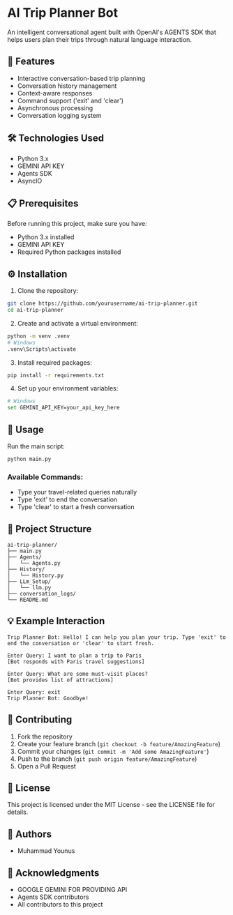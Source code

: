 # AI Trip Planner Bot

An intelligent conversational agent built with OpenAI's AGENTS SDK that helps users plan their trips through natural language interaction.

## 🌟 Features

- Interactive conversation-based trip planning
- Conversation history management
- Context-aware responses
- Command support ('exit' and 'clear')
- Asynchronous processing
- Conversation logging system

## 🛠️ Technologies Used

- Python 3.x
- GEMINI API KEY
- Agents SDK
- AsyncIO

## 📋 Prerequisites

Before running this project, make sure you have:

- Python 3.x installed
- GEMINI API KEY
- Required Python packages installed

## ⚙️ Installation

1. Clone the repository:
```bash
git clone https://github.com/yourusername/ai-trip-planner.git
cd ai-trip-planner
```

2. Create and activate a virtual environment:
```bash
python -m venv .venv
# Windows
.venv\Scripts\activate
```

3. Install required packages:
```bash
pip install -r requirements.txt
```

4. Set up your environment variables:
```bash
# Windows
set GEMINI_API_KEY=your_api_key_here
```

## 🚀 Usage

Run the main script:
```bash
python main.py
```

### Available Commands:
- Type your travel-related queries naturally
- Type 'exit' to end the conversation
- Type 'clear' to start a fresh conversation

## 📁 Project Structure

```
ai-trip-planner/
├── main.py
├── Agents/
│   └── Agents.py
├── History/
│   └── History.py
├── LLm_Setup/
│   └── llm.py
├── conversation_logs/
└── README.md
```

## 💡 Example Interaction

```
Trip Planner Bot: Hello! I can help you plan your trip. Type 'exit' to end the conversation or 'clear' to start fresh.

Enter Query: I want to plan a trip to Paris
[Bot responds with Paris travel suggestions]

Enter Query: What are some must-visit places?
[Bot provides list of attractions]

Enter Query: exit
Trip Planner Bot: Goodbye!
```

## 🤝 Contributing

1. Fork the repository
2. Create your feature branch (`git checkout -b feature/AmazingFeature`)
3. Commit your changes (`git commit -m 'Add some AmazingFeature'`)
4. Push to the branch (`git push origin feature/AmazingFeature`)
5. Open a Pull Request

## 📝 License

This project is licensed under the MIT License - see the LICENSE file for details.

## 👥 Authors

- Muhammad Younus 

## 🙏 Acknowledgments

- GOOGLE GEMINI FOR PROVIDING API
- Agents SDK contributors
- All contributors to this project

